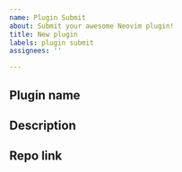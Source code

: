 ```yaml
---
name: Plugin Submit
about: Submit your awesome Neovim plugin!
title: New plugin
labels: plugin submit
assignees: ''

---
```


## Plugin name
 
## Description

## Repo link
